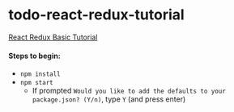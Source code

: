 # todo-react-redux-tutorial

[React Redux Basic Tutorial](https://react-redux.js.org/introduction/basic-tutorial)

#### Steps to begin:
- `npm install`
- `npm start`
  - If prompted `Would you like to add the defaults to your package.json? (Y/n)`, type `Y` (and press enter)
